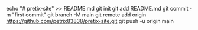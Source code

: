 echo "# pretix-site" >> README.md
git init
git add README.md
git commit -m "first commit"
git branch -M main
git remote add origin https://github.com/petrix83838/pretix-site.git
git push -u origin main
